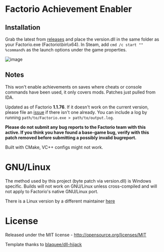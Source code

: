 # Factorio Achievement Enabler

## Installation
Grab the latest from [releases](/../../releases) and place the version.dll in the same folder as your Factorio.exe (Factorio\bin\x64). In Steam, add `cmd /c start "" %command%` as the launch options under the game properties.

![image](https://user-images.githubusercontent.com/65210810/190045080-6ef99754-1c7c-4064-b51e-8cefe155660e.png)

## Notes
This won't enable achievements on saves where cheats or console commands have been used, it only covers mods. Patches just pulled from IDA.

Updated as of Factorio **1.1.76**. If it doesn't work on the current version, please file an [issue](/../../issues/new) if there isn't one already.
You can include a log by running `path/to/Factorio.exe > path/to/output.log`.

**Please do not submit any bug reports to the Factorio team with this active. If you think you have found a base-game bug, verify with this patch removed before submitting a possibly invalid bugreport.**

Built with CMake, VC++ configs might not work.

# GNU/Linux
The method used by this project (byte patch via version.dll) is Windows specific. Builds will not work on GNU/Linux unless cross-compiled and will not apply to Factorio's native GNU/Linux port.

There is a Linux version by a different maintainer [here](https://github.com/UnlegitSenpaii/FAE_Linux)

# License

Released under the MIT license - http://opensource.org/licenses/MIT

Template thanks to [blaquee/dll-hijack](/../../../../../blaquee/dll-hijack)

